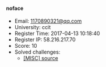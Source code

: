 #### noface  

* Email: 1170890321@qq.com  
* University: ccit  
* Register Time: 2017-04-13 10:18:40  
* Register IP: 58.216.217.70  
* Score: 10  
* Solved challenges: 
  * [[MISC] source](https://github.com/SniperOJ/Challenges/blob/master/MISC/source.json)  

